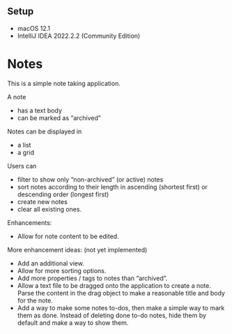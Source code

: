 ## Setup
* macOS 12.1
* IntelliJ IDEA 2022.2.2 (Community Edition)

# Notes

This is a simple note taking application. 

A note 
- has a text body 
- can be marked as “archived”

Notes can be displayed in
- a list
- a grid

Users can 
- filter to show only “non-archived” (or active) notes
- sort notes according to their length in ascending (shortest first) or descending order (longest first)
- create new notes
- clear all existing ones.

Enhancements: 
- Allow for note content to be edited.

More enhancement ideas: (not yet implemented)
- Add an additional view.
- Allow for more sorting options.
- Add more properties / tags to notes than “archived”.
- Allow a text file to be dragged onto the application to create a note. 
  Parse the content in the drag object to make a reasonable title and body for the note.
- Add a way to make some notes to-dos, then make a simple way to mark them as done. 
  Instead of deleting done to-do notes, hide them by default and make a way to show them.

